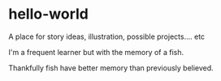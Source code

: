 # hello-world
A place for story ideas, illustration, possible projects.... etc

I'm a frequent learner but with the memory of a fish. 

Thankfully fish have better memory than previously believed.
